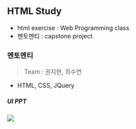 ## HTML Study
- html exercise : Web Programming class  
- 멘토멘티 : capstone project 

### 멘토멘티
> Team : 권지현, 최수연 

- HTML, CSS, JQuery
#####  UI PPT 
<a href="https://docs.google.com/presentation/d/1qWEsW29Igaa-J8sJL42_BQnphiKwTzmG/edit?usp=sharing&ouid=112883907693137893921&rtpof=true&sd=true"><img src="https://img.shields.io/badge/Google Drive-4285F4?style=for-the-badge&logo=Google Drive&logoColor=white"> 
